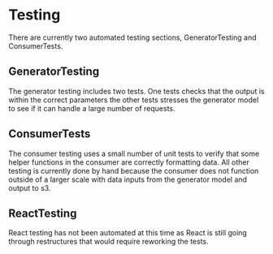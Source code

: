 # Testing
There are currently two automated testing sections, GeneratorTesting and
ConsumerTests.

## GeneratorTesting
The generator testing includes two tests. One tests checks that the output is 
within the correct parameters the other tests stresses the generator model to
see if it can handle a large number of requests.

## ConsumerTests
The consumer testing uses a small number of unit tests to verify that some helper
functions in the consumer are correctly formatting data. All other testing is
currently done by hand because the consumer does not function outside of a larger
scale with data inputs from the generator model and output to s3.

## ReactTesting
React testing has not been automated at this time as React is still going through
restructures that would require reworking the tests.
